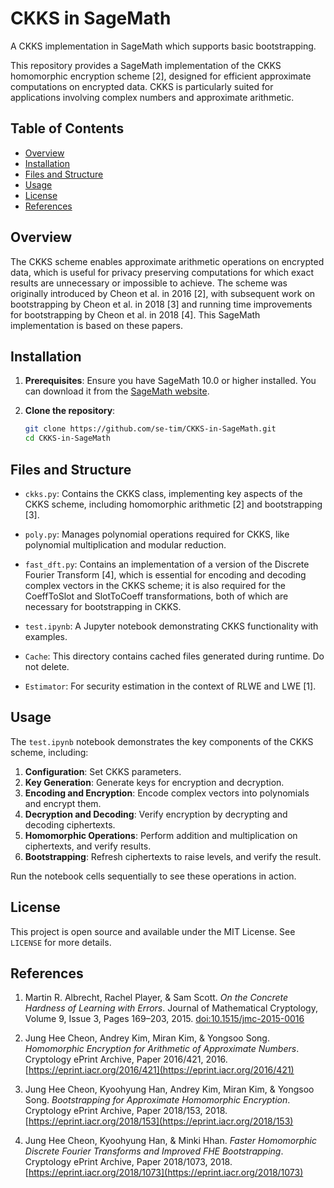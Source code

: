 
# CKKS in SageMath
A CKKS implementation in SageMath which supports basic bootstrapping.

This repository provides a SageMath implementation of the CKKS homomorphic encryption scheme [2], designed for efficient approximate computations on encrypted data. CKKS is particularly suited for applications involving complex numbers and approximate arithmetic.

## Table of Contents
- [Overview](#overview)
- [Installation](#installation)
- [Files and Structure](#files-and-structure)
- [Usage](#usage)
- [License](#license)
- [References](#references)

## Overview

The CKKS scheme enables approximate arithmetic operations on encrypted data, which is useful for privacy preserving computations for which exact results are unnecessary or impossible to achieve. The scheme was originally introduced by Cheon et al. in 2016 [2], with subsequent work on bootstrapping by Cheon et al. in 2018 [3] and running time improvements for bootstrapping by Cheon et al. in 2018 [4]. This SageMath implementation is based on these papers.

## Installation

1. **Prerequisites**: Ensure you have SageMath 10.0 or higher installed. You can download it from the [SageMath website](https://www.sagemath.org/download.html).
   
2. **Clone the repository**:
   ```bash
   git clone https://github.com/se-tim/CKKS-in-SageMath.git
   cd CKKS-in-SageMath
   ```

## Files and Structure

- `ckks.py`: Contains the CKKS class, implementing key aspects of the CKKS scheme, including homomorphic arithmetic [2] and bootstrapping [3].
  
- `poly.py`: Manages polynomial operations required for CKKS, like polynomial multiplication and modular reduction.

- `fast_dft.py`: Contains an implementation of a version of the Discrete Fourier Transform [4], which is essential for encoding and decoding complex vectors in the CKKS scheme; it is also required for the CoeffToSlot and SlotToCoeff transformations, both of which are necessary for bootstrapping in CKKS.

- `test.ipynb`: A Jupyter notebook demonstrating CKKS functionality with examples.

- `Cache`: This directory contains cached files generated during runtime. Do not delete.

- `Estimator`: For security estimation in the context of RLWE and LWE [1].

## Usage

The `test.ipynb` notebook demonstrates the key components of the CKKS scheme, including:

1. **Configuration**: Set CKKS parameters.
2. **Key Generation**: Generate keys for encryption and decryption.
3. **Encoding and Encryption**: Encode complex vectors into polynomials and encrypt them.
4. **Decryption and Decoding**: Verify encryption by decrypting and decoding ciphertexts.
5. **Homomorphic Operations**: Perform addition and multiplication on ciphertexts, and verify results.
6. **Bootstrapping**: Refresh ciphertexts to raise levels, and verify the result.

Run the notebook cells sequentially to see these operations in action.

## License

This project is open source and available under the MIT License. See `LICENSE` for more details.

## References

1. Martin R. Albrecht, Rachel Player, & Sam Scott. *On the Concrete Hardness of Learning with Errors*. Journal of Mathematical Cryptology, Volume 9, Issue 3, Pages 169–203, 2015. [doi:10.1515/jmc-2015-0016](https://doi.org/10.1515/jmc-2015-0016)

2. Jung Hee Cheon, Andrey Kim, Miran Kim, & Yongsoo Song. *Homomorphic Encryption for Arithmetic of Approximate Numbers*. Cryptology ePrint Archive, Paper 2016/421, 2016. [https://eprint.iacr.org/2016/421](https://eprint.iacr.org/2016/421)

3. Jung Hee Cheon, Kyoohyung Han, Andrey Kim, Miran Kim, & Yongsoo Song. *Bootstrapping for Approximate Homomorphic Encryption*. Cryptology ePrint Archive, Paper 2018/153, 2018. [https://eprint.iacr.org/2018/153](https://eprint.iacr.org/2018/153)

4. Jung Hee Cheon, Kyoohyung Han, & Minki Hhan. *Faster Homomorphic Discrete Fourier Transforms and Improved FHE Bootstrapping*. Cryptology ePrint Archive, Paper 2018/1073, 2018. [https://eprint.iacr.org/2018/1073](https://eprint.iacr.org/2018/1073)
